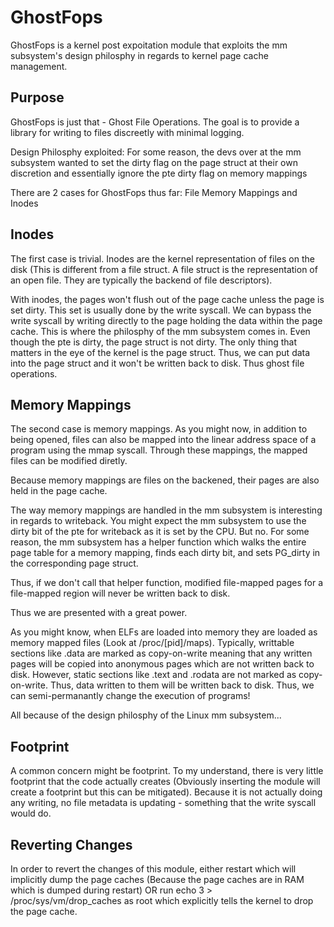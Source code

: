 # GhostFops

GhostFops is a kernel post expoitation module that exploits the mm subsystem's design philosphy in regards to kernel page cache management.


## Purpose
GhostFops is just that - Ghost File Operations. The goal is to provide a library for writing to files discreetly with minimal logging. 

Design Philosphy exploited: For some reason, the devs over at the mm subsystem wanted to set the dirty flag on the page struct at their own discretion and essentially ignore the pte dirty flag on memory mappings

There are 2 cases for GhostFops thus far: File Memory Mappings and Inodes

## Inodes

The first case is trivial. Inodes are the kernel representation of files on the disk (This is different from a file struct. A file struct is the representation of an open file. They are typically the backend of file descriptors). 

With inodes, the pages won't flush out of the page cache unless the page is set dirty. This set is usually done by the write syscall. We can bypass the write syscall by writing directly to the page holding the data within the page cache. This is where the philosphy of the mm subsystem comes in. Even though the pte is dirty, the page struct is not dirty. The only thing that matters in the eye of the kernel is the page struct. Thus, we can put data into the page struct and it won't be written back to disk. Thus ghost file operations.

## Memory Mappings

The second case is memory mappings. As you might now, in addition to being opened, files can also be mapped into the linear address space of a program using the mmap syscall. Through these mappings, the mapped files can be modified diretly. 

Because memory mappings are files on the backened, their pages are also held in the page cache.

The way memory mappings are handled in the mm subsystem is interesting in regards to writeback. You might expect the mm subsystem to use the dirty bit of the pte for writeback as it is set by the CPU. But no. For some reason, the mm subsystem has a helper function which walks the entire page table for a memory mapping, finds each dirty bit, and sets PG_dirty in the corresponding page struct.

Thus, if we don't call that helper function, modified file-mapped pages for a file-mapped region will never be written back to disk. 

Thus we are presented with a great power. 

As you might know, when ELFs are loaded into memory they are loaded as memory mapped files (Look at /proc/[pid]/maps). Typically, writtable sections like .data are marked as copy-on-write meaning that any written pages will be copied into anonymous pages which are not written back to disk. However, static sections like .text and .rodata are not marked as copy-on-write. Thus, data written to them will be written back to disk. Thus, we can semi-permanantly change the execution of programs!

All because of the design philosphy of the Linux mm subsystem...

## Footprint

A common concern might be footprint. To my understand, there is very little footprint that the code actually creates (Obviously inserting the module will create a footprint but this can be mitigated). Because it is not actually doing any writing, no file metadata is updating - something that the write syscall would do. 

## Reverting Changes

In order to revert the changes of this module, either restart which will implicitly dump the page caches (Because the page caches are in RAM which is dumped during restart) OR run echo 3 > /proc/sys/vm/drop_caches as root which explicitly tells the kernel to drop the page cache.
